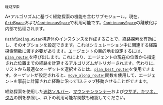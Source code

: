 ```
経路探索
```

A*アルゴリズムに基づく経路探索の機能を含むサブモジュール。現在、[`GridSpace`](@ref)および[`ContinuousSpace`](@ref)で利用可能です。[`ContinuousSpace`](@ref)の離散化は内部で処理されます。

[`Pathfinding.AStar`](@ref)構造体のインスタンスを作成することで、経路探索を有効にし、そのオプションを設定できます。これはシミュレーション中に関連する経路探索関数に渡す必要があります。エージェントの目的地を設定するには、[`plan_route!`](@ref)を呼び出します。これにより、エージェントの現在の位置から指定された位置までの経路を計算するアルゴリズムがトリガーされます。代わりに、リストから最適なターゲットを選択するには、[`plan_best_route!`](@ref)を使用できます。ターゲットが設定されると、[`move_along_route!`](@ref)関数を使用して、エージェントを事前に計算された経路に沿って1ステップ移動させることができます。

経路探索を使用した[迷路ソルバー](https://juliadynamics.github.io/AgentsExampleZoo.jl/dev/examples/maze/)、[マウンテンランナー](https://juliadynamics.github.io/AgentsExampleZoo.jl/dev/examples/runners/)および[ウサギ、キツネ、タカ](https://juliadynamics.github.io/Agents.jl/stable/examples/rabbit_fox_hawk/)の例を参照し、以下の利用可能な関数も確認してください。
